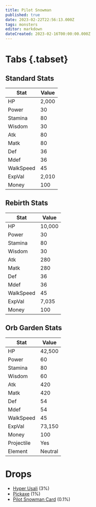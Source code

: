 ```yaml
---
title: Pilot Snowman
published: true
date: 2023-02-22T22:56:13.000Z
tags: monsters
editor: markdown
dateCreated: 2023-02-16T00:00:00.000Z
---
```


# Tabs {.tabset}

## Standard Stats

|Stat|Value|
|-|-|
|HP|2,000|
|Power|30|
|Stamina|80|
|Wisdom|30|
|Atk|80|
|Matk|80|
|Def|36|
|Mdef|36|
|WalkSpeed|45|
|ExpVal|2,010|
|Money|100|
## Rebirth Stats

|Stat|Value|
|-|-|
|HP|10,000|
|Power|30|
|Stamina|80|
|Wisdom|30|
|Atk|280|
|Matk|280|
|Def|36|
|Mdef|36|
|WalkSpeed|45|
|ExpVal|7,035|
|Money|100|
## Orb Garden Stats

|Stat|Value|
|-|-|
|HP|42,500|
|Power|60|
|Stamina|80|
|Wisdom|60|
|Atk|420|
|Matk|420|
|Def|54|
|Mdef|54|
|WalkSpeed|45|
|ExpVal|73,150|
|Money|100|
|Projectile|Yes|
|Element|Neutral|

# Drops
 * [Hyper Usali](/items/hyper-usali.md) (3%)
 * [Pickaxe](/items/pickaxe.md) (1%)
 * [Pilot Snowman Card](/items/pilot-snowman-card.md) (0.1%)
